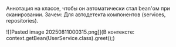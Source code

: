 Аннотация на классе, чтобы он автоматически стал bean'ом при сканировании. 
Зачем: Для автодетекта компонентов (services, repositories).

![[Pasted image 20250811000315.png]](В контексте: context.getBean(UserService.class).greet();)